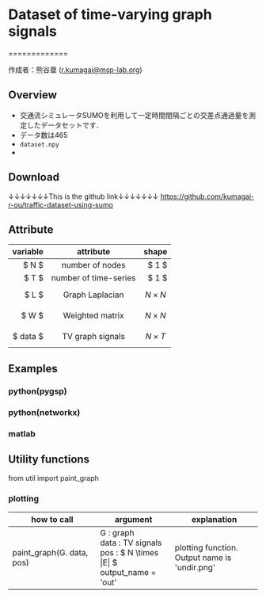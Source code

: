 # Dataset of time-varying graph signals 

=============

作成者：熊谷塁 (r.kumagai@msp-lab.org)

## Overview
- 交通流シミュレータSUMOを利用して一定時間間隔ごとの交差点通過量を測定したデータセットです．
- データ数は465
- `dataset.npy`
- 



## Download
↓↓↓↓↓↓↓This is the github link↓↓↓↓↓↓↓
https://github.com/kumagai-r-ou/traffic-dataset-using-sumo

## Attribute

| variable | attribute | shape |
| -------: | :-------: | ----: |
| $ N $ | number of nodes | $ 1 $ |
| $ T $ | number of time-series | $ 1 $ |
| $ L $ | Graph Laplacian | $$ N \times N $$ |
| $ W $ | Weighted matrix | $$ N \times N $$ |
| $ data $ | TV graph signals | $$ N \times T $$ |

## Examples

### python(pygsp)

### python(networkx)

### matlab


## Utility functions

from util import paint_graph

### plotting

| how to call | argument | explanation |
| ----------- | -------- | ----------- |
| paint_graph(G. data, pos) | G : graph <br> data : TV signals <br> pos : $ N \times \|E\| $ <br> output_name = 'out' | plotting function. <br> Output name is 'undir.png' |

